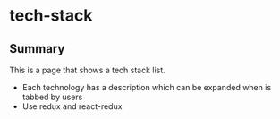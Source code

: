 # tech-stack
## Summary
This is a page that shows a tech stack list.

+ Each technology has a description which can be expanded when is tabbed by users
+ Use redux and react-redux
